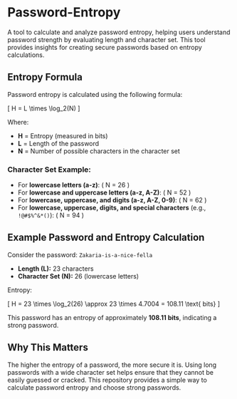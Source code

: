 # Password-Entropy

A tool to calculate and analyze password entropy, helping users understand password strength by evaluating length and character set. This tool provides insights for creating secure passwords based on entropy calculations.

## Entropy Formula

Password entropy is calculated using the following formula:

\[
H = L \times \log_2(N)
\]

Where:
- **H** = Entropy (measured in bits)
- **L** = Length of the password
- **N** = Number of possible characters in the character set

### Character Set Example:

- For **lowercase letters (a-z)**: \( N = 26 \)
- For **lowercase and uppercase letters (a-z, A-Z)**: \( N = 52 \)
- For **lowercase, uppercase, and digits (a-z, A-Z, 0-9)**: \( N = 62 \)
- For **lowercase, uppercase, digits, and special characters** (e.g., `!@#$%^&*()`): \( N = 94 \)

## Example Password and Entropy Calculation

Consider the password: `Zakaria-is-a-nice-fella`

- **Length (L):** 23 characters
- **Character Set (N):** 26 (lowercase letters)

Entropy:

\[
H = 23 \times \log_2(26) \approx 23 \times 4.7004 = 108.11 \text{ bits}
\]

This password has an entropy of approximately **108.11 bits**, indicating a strong password.

## Why This Matters

The higher the entropy of a password, the more secure it is. Using long passwords with a wide character set helps ensure that they cannot be easily guessed or cracked. This repository provides a simple way to calculate password entropy and choose strong passwords.
